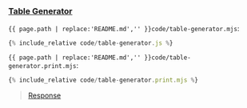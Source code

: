 ### [Table Generator](code.zip)

`{{ page.path | replace:'README.md','' }}code/table-generator.mjs`:
```js
{% include_relative code/table-generator.js %}
```

`{{ page.path | replace:'README.md','' }}code/table-generator.print.mjs`:
```js
{% include_relative code/table-generator.print.mjs %}
```

> [Response](response/table-generator.js)
